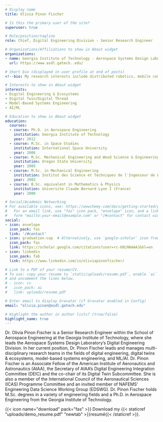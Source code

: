 ```yaml
---
# Display name
title: Olivia Pinon Fischer

# Is this the primary user of the site?
superuser: true

# Role/position/tagline
role: Chief, Digital Engineering Division - Senior Research Engineer

# Organizations/Affiliations to show in About widget
organizations:
- name: Georgia Institute of Technology - Aerospace Systems Design Laboratory
  url: https://www.asdl.gatech..edu/

# Short bio (displayed in user profile at end of posts)
<!--bio: My research interests include distributed robotics, mobile computing and programmable matter.-->

# Interests to show in About widget
interests:
- Digital Engineering & Ecosystems
- Digital Twin/Digital Thread
- Model-Based Systems Engineering
- AI/ML 

# Education to show in About widget
education:
  courses:
  - course: Ph.D. in Aerospace Engineering
    institution: Georgia Institute of Technology
    year: 2012
  - course: M.Sc. in Space Studies
    institution: International Space University
    year: 2006
  - course: M.Sc. Mechanical Engineering and Wood Science & Engineering (Dual Degree)
    institution: Oregon State University
    year: 2005
  - course: M.Sc. in Mechanical Engineering
    institution: Institut des Science et Techniques de l'Ingenieur de Lyon (France)
    year: 2003
  - course: B.Sc. equivalent in Mathematics & Physics
    institution: Universite Claude Bernard Lyon I (France)
    year: 2000

# Social/Academic Networking
# For available icons, see: https://wowchemy.com/docs/getting-started/page-builder/#icons
#   For an email link, use "fas" icon pack, "envelope" icon, and a link in the
#   form "mailto:your-email@example.com" or "/#contact" for contact widget.
social:
- icon: envelope
  icon_pack: fas
  link: '/#contact'
- icon: graduation-cap  # Alternatively, use `google-scholar` icon from `ai` icon pack
  icon_pack: fas
  link: https://scholar.google.com/citations?user=rc-60LMAAAAJ&hl=en
- icon: linkedin
  icon_pack: fab
  link: https://www.linkedin.com/in/oliviapinonfischer/

# Link to a PDF of your resume/CV.
# To use: copy your resume to `static/uploads/resume.pdf`, enable `ai` icons in `params.toml`, 
# and uncomment the lines below.
# - icon: cv
#   icon_pack: ai
#   link: uploads/resume.pdf

# Enter email to display Gravatar (if Gravatar enabled in Config)
email: "olivia.pinon@asdl.gatech.edu"

# Highlight the author in author lists? (true/false)
highlight_name: true
---
```


Dr. Olivia Pinon Fischer is a Senior Research Engineer within the School of Aerospace Engineering at the Georgia Institute of Technology, where she leads the Aerospace Systems Design Laboratory’s Digital Engineering Division. In her current position, Dr. Pinon Fischer leads and manages multi-disciplinary research teams in the fields of digital engineering, digital twins & ecosystems, model-based systems engineering, and ML/AI. Dr. Pinon Fischer is an Associate Fellow of the American Institute of Aeronautics and Astronautics (AIAA), the Secretary of AIAA’s Digital Engineering Integration Committee (DEIC) and the co-chair of its Digital Twin Subcommittee. She is also a member of the International Council of the Aeronautical Sciences (ICAS) Programme Committee and an invited member of NAFEMS’ Engineering Data Science Working Group (EDSWG). Dr. Pinon Fischer holds M.Sc. degrees in a variety of engineering fields and a Ph.D. in Aerospace Engineering from the Georgia Institute of Technology.

{{< icon name="download" pack="fas" >}} Download my {{< staticref "uploads/demo_resume.pdf" "newtab" >}}resumé{{< /staticref >}}.

